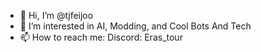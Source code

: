 - 👋 Hi, I’m @tjfeijoo
- 👀 I’m interested in AI, Modding, and Cool Bots And Tech
- 📫 How to reach me: Discord: Eras_tour

<!---
tjfeijoo/tjfeijoo is a ✨ special ✨ repository because its `README.md` (this file) appears on your GitHub profile.
You can click the Preview link to take a look at your changes.
--->
